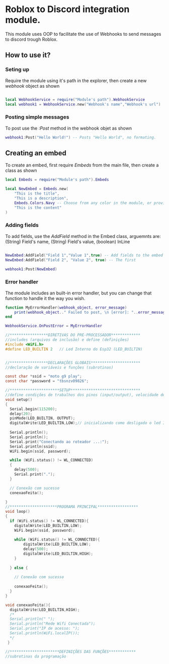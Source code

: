 # Roblox to Discord integration module.
This module uses OOP to facilitate the use of Webhooks to send messages to discord trough Roblox. 

## How to use it?

### Seting up

Require the module using it's path in the explorer, then create a new _webhook_ object as shown

```lua

local WebhookService = require("Module's path").WebhookService
local webhook1 = WebhookService.new("Webhook's name","Webhook's url")

```

### Posting simple messages

To post use the _:Post_ method in the webhook objet as shown


```lua
webhook1:Post("Hello World!") -- Posts "Hello World", no formating.

```

## Creating an embed

To create an embed, first require _Embeds_ from the main file, then create a class as shown

```lua
local Embeds = require("Module's path").Embeds

local NewEmbed = Embeds.new(
    "This is the title",
	"This is a description",
	Embeds.Colors.Navy -- Choose from any color in the module, or provide a hex value to any color.
    "This is the content"
)

```

### Adding fields

To add fields, use the _AddField_ method in the Embed class, arguemnts are: (String) Field's name, (String) Field's value, (boolean) InLine

```lua

NewEmbed:AddField("Field 1","Value 1",true) -- Add fields to the embed
NewEmbed:AddField("Field 2", "Value 2", true) -- The first 

webhook1:Post(NewEmbed)

```

### Error handler

The module includes an built-in error handler, but you can change that function to handle it the way you wish.

```lua
function MyErrorHandler(webhook_object, error_message)
    print(webhook_object.." Failed to post, \n [error]: "..error_message)
end

WebhookService.OnPostError = MyErrorHandler

```

```c
//*****************DIRETIVAS DO PRÉ-PROCESSADOR*************
//includes (arquivos de inclusão) e define (definições)
#include <WiFi.h>
#define LED_BUILTIN 2   // Led Interno do Esp32 (LED_BUILTIN) 


//*****************DECLARAÇÕES GLOBAIS**********************
//declaração de variáveis e funções (subrotinas)

const char *ssid = "moto g9 play";
const char *password = "tbsnzv09826";

//**********************SETUP*******************************
//define condições de trabalhos dos pinos (input/output), velocidade de comunicação e outras funções
void setup()
{
  Serial.begin(115200);
  delay(20);
  pinMode(LED_BUILTIN, OUTPUT);
  digitalWrite(LED_BUILTIN,LOW);// inicializando como desligado o led Interno
  
  Serial.println();
  Serial.println();
  Serial.print("Conectando ao roteador ...:");
  Serial.println(ssid);
  WiFi.begin(ssid, password);

  while (WiFi.status() != WL_CONNECTED)
  {
    delay(500);
    Serial.print(".");
  }

  // Conexão com sucesso
  conexaoFeita();
  
}
//*********************PROGRAMA PRINCIPAL******************
void loop()
{
  if (WiFi.status() != WL_CONNECTED){
    digitalWrite(LED_BUILTIN,LOW);   
    WiFi.begin(ssid, password);
    
    while (WiFi.status() != WL_CONNECTED){
        digitalWrite(LED_BUILTIN,LOW);   
        delay(500);
        digitalWrite(LED_BUILTIN,HIGH);   
    }
    
  } else {
    
    // Conexão com sucesso
    
    conexaoFeita();
  }
}

void conexaoFeita(){
  digitalWrite(LED_BUILTIN,HIGH);
  /*
  Serial.println(" ");
  Serial.println("Rede Wifi Conectada");
  Serial.print("IP de acesso: ");
  Serial.println(WiFi.localIP());
  */
 }

//**********************DEFINIÇÕES DAS FUNÇÕES************
//subrotinas da programação
```
